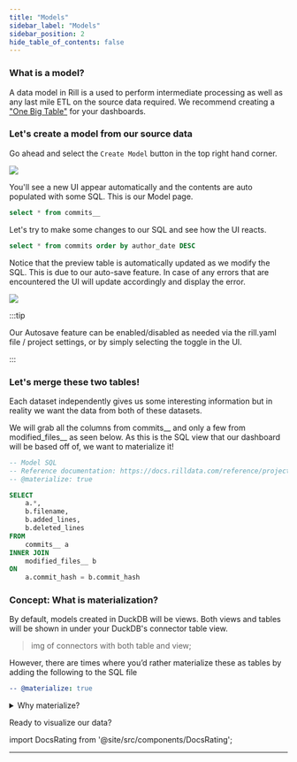 ```yaml
---
title: "Models"
sidebar_label: "Models"
sidebar_position: 2
hide_table_of_contents: false
---
```


### What is a model?
A data model in Rill is a used to perform intermediate processing as well as any last mile ETL on the source data required. We recommend creating a <a href="https://docs.rilldata.com/build/models/#one-big-table-and-dashboarding" target="_blank">"One Big Table"</a> for your dashboards.

### Let's create a model from our source data

Go ahead and select the `Create Model` button in the top right hand corner.

<img src = '/img/tutorials/102/Add-Model.gif' class='rounded-gif' />
<br />

You'll see a new UI appear automatically and the contents are auto populated with some SQL. This is our Model page.
```SQL
select * from commits__
```

Let's try to make some changes to our SQL and see how the UI reacts.

```SQL
select * from commits order by author_date DESC
```
Notice that the preview table is automatically updated as we modify the SQL. This is due to our auto-save feature. In case of any errors that are encountered the UI will update accordingly and display the error.


<img src = '/img/tutorials/102/Model-SQL.gif' class='rounded-gif' />
<br />



:::tip
 
 Our Autosave feature can be enabled/disabled as needed via the rill.yaml file / project settings, or by simply selecting the toggle in the UI.

:::


### Let's merge these two tables!

Each dataset independently gives us some interesting information but in reality we want the data from both of these datasets.

We will grab all the columns from commits__ and only a few from modified_files__ as seen below. As this is the SQL view that our dashboard will be based off of, we want to materialize it!

```SQL
-- Model SQL
-- Reference documentation: https://docs.rilldata.com/reference/project-files/models
-- @materialize: true

SELECT
    a.*,
    b.filename,
    b.added_lines,
    b.deleted_lines
FROM
    commits__ a
INNER JOIN
    modified_files__ b
ON
    a.commit_hash = b.commit_hash
```


### Concept: What is materialization?

By default, models created in DuckDB will be views. Both views and tables will be shown in under your DuckDB's connector table view.
>img of connectors with both table and view;

However, there are times where you’d rather materialize these as tables by adding the following to the SQL file

```yaml
-- @materialize: true
```
<details>
  <summary>Why materialize?</summary>
  
   You may experience some improved performance materializing SQL views for intermediate models in the case of complex SQL or large data.

    We generally recommend materializing finals models that power dashboards.

    However, you might experience some degradation of modeling experience [auto-save feature] for some specific situations including cross joins.

</details>


Ready to visualize our data?


import DocsRating from '@site/src/components/DocsRating';


---
<DocsRating />